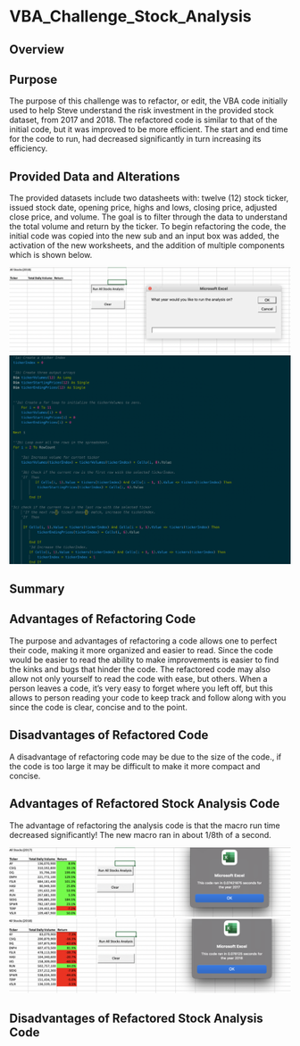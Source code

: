 # VBA_Challenge_Stock_Analysis

## Overview

## Purpose

The purpose of this challenge was to refactor, or edit, the VBA code initially used to help Steve understand the risk investment in the provided stock dataset, from 2017 and 2018. The refactored code is similar to that of the initial code, but it was improved to be more efficient. The start and end time for the code to run, had decreased significantly in turn increasing its efficiency. 


## Provided Data and Alterations

The provided datasets include two datasheets with: twelve (12) stock ticker, issued stock date, opening price, highs and lows, closing price, adjusted close price, and volume. The goal is to filter through the data to understand the total volume and return by the ticker. To begin refactoring the code, the initial code was copied into the new sub and an input box was added, the activation of the new worksheets, and the addition of multiple components which is shown below.

![](resources/InputBox%20.png)
![](resources/Refactored_code.png)

## Summary

## Advantages of Refactoring Code

The purpose and advantages of refactoring a code allows one to perfect their code, making it more organized and easier to read. Since the code would be easier to read the ability to make improvements is easier to find the kinks and bugs that hinder the code. The refactored code may also allow not only yourself to read the code with ease, but others. When a person leaves a code, it’s very easy to forget where you left off, but this allows to person reading your code to keep track and follow along with you since the code is clear, concise and to the point. 

## Disadvantages of Refactored Code

A disadvantage of refactoring code may be due to the size of the code., if the code is too large it may be difficult to make it more compact and concise.

## Advantages of Refactored Stock Analysis Code 

The advantage of refactoring the analysis code is that the macro run time decreased significantly! The new macro ran in about 1/8th of a second.  

![](resources/2017_All_Stocks_Analysis.png)
![](resources/2018_All_Stocks_Analysis.png)

## Disadvantages of Refactored Stock Analysis Code 
